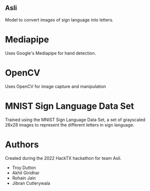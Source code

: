 ## Asli

Model to convert images of sign language into letters.

# Mediapipe

Uses Google's Mediapipe for hand detection.

# OpenCV

Uses OpenCV for image capture and manipulation

# MNIST Sign Language Data Set

Trained using the MNIST Sign Language Data Set, a set of grayscaled 28x28 images to represent the different letters in sign language.

# Authors
Created during the 2022 HackTX hackathon for team Asli.
- Troy Dutton
- Akhil Giridhar
- Rohain Jain
- Jibran Cutlerywala
